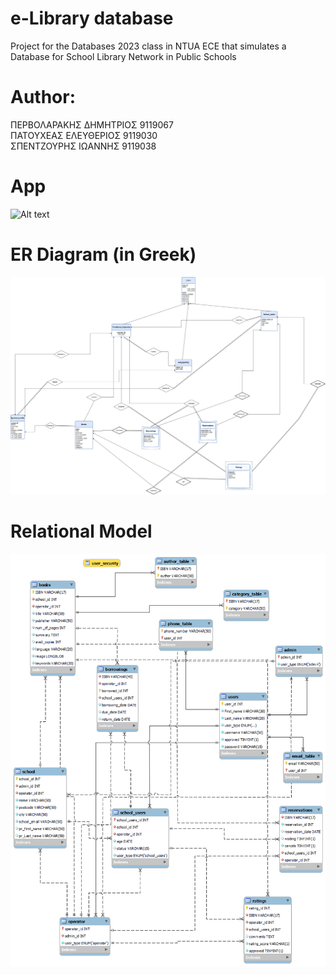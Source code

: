 # e-Library database
Project for the Databases 2023 class in NTUA ECE that simulates a Database for School Library Network in Public Schools
# Author:
ΠΕΡΒΟΛΑΡΑΚΗΣ ΔΗΜΗΤΡΙΟΣ  9119067\
ΠΑΤΟΥΧΕΑΣ ΕΛΕΥΘΕΡΙΟΣ 9119030 \
ΣΠΕΝΤΖΟΥΡΗΣ ΙΩΑΝΝΗΣ 9119038

# App 
![Alt text]([https://github.com/pervolarakis2001/Library-database/blob/main/Schemas/ER_diagram.png](https://github.com/pervolarakis2001/Library-database/blob/main/app_display.gif)) 
# ER Diagram (in Greek)
![Alt text](https://github.com/pervolarakis2001/Library-database/blob/main/Schemas/ER_diagram.png)
# Relational Model
![Alt text](https://github.com/pervolarakis2001/Library-database/blob/main/Schemas/Relational_schema.png)
